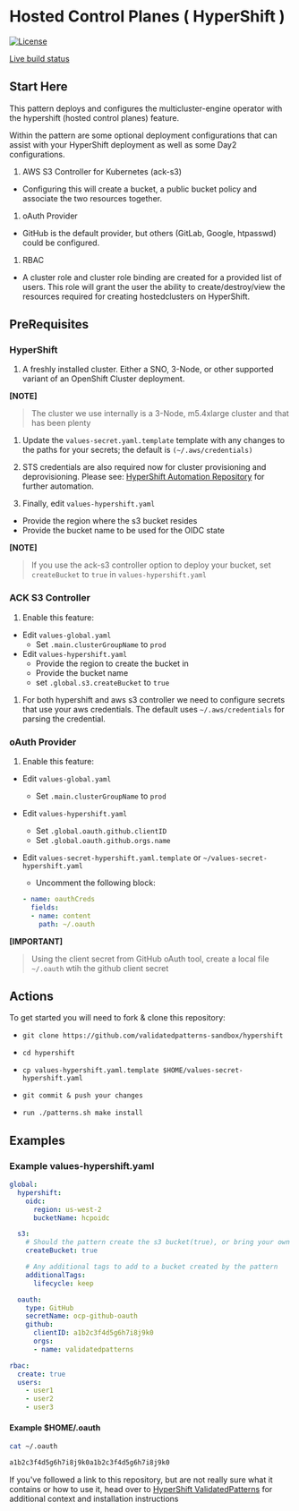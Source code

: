 # Hosted Control Planes ( HyperShift )

[![License](https://img.shields.io/badge/License-Apache%202.0-blue.svg)](https://opensource.org/licenses/Apache-2.0)

[Live build status](https://validatedpatterns.io/ci/?pattern=mcgitops)

## Start Here

This pattern deploys and configures the multicluster-engine operator with the hypershift (hosted control planes) feature.

Within the pattern are some optional deployment configurations that can assist with your HyperShift deployment as well as some Day2 configurations.

1. AWS S3 Controller for Kubernetes (ack-s3)
  - Configuring this will create a bucket, a public bucket policy and associate the two resources together.

1. oAuth Provider
  - GitHub is the default provider, but others (GitLab, Google, htpasswd) could be configured.

1. RBAC
  - A cluster role and cluster role binding are created for a provided list of users. This role will grant the user the ability to create/destroy/view the resources required for creating hostedclusters on HyperShift.

## PreRequisites

### HyperShift

1. A freshly installed cluster. Either a SNO, 3-Node, or other supported variant of an OpenShift Cluster deployment.

**[NOTE]**
>
> The cluster we use internally is a 3-Node, m5.4xlarge cluster and that has been plenty
>

1. Update the  `values-secret.yaml.template` template with any changes to the paths for your secrets; the default is `(~/.aws/credentials)`

1. STS credentials are also required now for cluster provisioning and deprovisioning. Please see: [HyperShift Automation Repository](https://github.com/validatedpatterns/hypershift-automation.git) for further automation.

1. Finally, edit `values-hypershift.yaml`
  - Provide the region where the s3 bucket resides
  - Provide the bucket name to be used for the OIDC state

**[NOTE]**
>
> If you use the ack-s3 controller option to deploy your bucket, set `createBucket` to `true` in `values-hypershift.yaml`
>

### ACK S3 Controller

1. Enable this feature:
  - Edit `values-global.yaml`
    - Set `.main.clusterGroupName` to `prod`
  - Edit `values-hypershift.yaml`
    - Provide the region to create the bucket in
    - Provide the bucket name
    - set `.global.s3.createBucket` to `true`

1. For both hypershift and aws s3 controller we need to configure secrets that use your aws credentials. The default uses `~/.aws/credentials` for parsing the credential.

### oAuth Provider

1. Enable this feature:
  - Edit `values-global.yaml`
    - Set `.main.clusterGroupName` to `prod`
  - Edit `values-hypershift.yaml`
    - Set `.global.oauth.github.clientID` 
    - Set `.global.oauth.github.orgs.name`
  - Edit `values-secret-hypershift.yaml.template` or `~/values-secret-hypershift.yaml`
    - Uncomment the following block:

    ```yaml
    - name: oauthCreds
      fields:
      - name: content
        path: ~/.oauth
    ```

**[IMPORTANT]**
>
> Using the client secret from GitHub oAuth tool, create a local file `~/.oauth` wtih the github client secret
>

## Actions

To get started you will need to fork & clone this repository:

- `git clone https://github.com/validatedpatterns-sandbox/hypershift`

- `cd hypershift`

- `cp values-hypershift.yaml.template $HOME/values-secret-hypershift.yaml`

- `git commit & push your changes`

- `run ./patterns.sh make install`

## Examples

### Example values-hypershift.yaml

```yaml
global:
  hypershift:
    oidc:
      region: us-west-2
      bucketName: hcpoidc

  s3:
    # Should the pattern create the s3 bucket(true), or bring your own (false).
    createBucket: true

    # Any additional tags to add to a bucket created by the pattern
    additionalTags:
      lifecycle: keep

  oauth:
    type: GitHub
    secretName: ocp-github-oauth
    github:
      clientID: a1b2c3f4d5g6h7i8j9k0
      orgs:
      - name: validatedpatterns

rbac:
  create: true
  users:
    - user1
    - user2
    - user3

  ```

#### Example $HOME/.oauth

```sh
cat ~/.oauth
```

```sh
a1b2c3f4d5g6h7i8j9k0a1b2c3f4d5g6h7i8j9k0
```

If you've followed a link to this repository, but are not really sure what it contains
or how to use it, head over to [HyperShift ValidatedPatterns](http://validatedpatterns.io/hypershift)
for additional context and installation instructions
